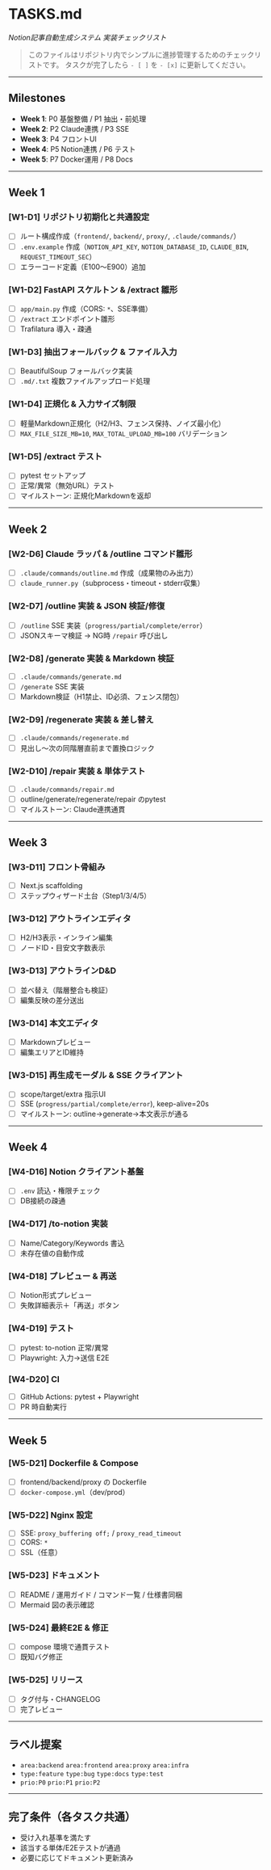 # TASKS.md

_Notion記事自動生成システム 実装チェックリスト_

> このファイルはリポジトリ内でシンプルに進捗管理するためのチェックリストです。
> タスクが完了したら `- [ ]` を `- [x]` に更新してください。

---

## Milestones

- **Week 1**: P0 基盤整備 / P1 抽出・前処理
- **Week 2**: P2 Claude連携 / P3 SSE
- **Week 3**: P4 フロントUI
- **Week 4**: P5 Notion連携 / P6 テスト
- **Week 5**: P7 Docker運用 / P8 Docs

---

## Week 1

### [W1-D1] リポジトリ初期化と共通設定

- [ ] ルート構成作成（`frontend/`, `backend/`, `proxy/`, `.claude/commands/`）
- [ ] `.env.example` 作成（`NOTION_API_KEY`, `NOTION_DATABASE_ID`, `CLAUDE_BIN`, `REQUEST_TIMEOUT_SEC`）
- [ ] エラーコード定義（E100〜E900）追加

### [W1-D2] FastAPI スケルトン & /extract 雛形

- [ ] `app/main.py` 作成（CORS: `*`、SSE準備）
- [ ] `/extract` エンドポイント雛形
- [ ] Trafilatura 導入・疎通

### [W1-D3] 抽出フォールバック & ファイル入力

- [ ] BeautifulSoup フォールバック実装
- [ ] `.md/.txt` 複数ファイルアップロード処理

### [W1-D4] 正規化 & 入力サイズ制限

- [ ] 軽量Markdown正規化（H2/H3、フェンス保持、ノイズ最小化）
- [ ] `MAX_FILE_SIZE_MB=10`, `MAX_TOTAL_UPLOAD_MB=100` バリデーション

### [W1-D5] /extract テスト

- [ ] pytest セットアップ
- [ ] 正常/異常（無効URL）テスト
- [ ] マイルストーン: 正規化Markdownを返却

---

## Week 2

### [W2-D6] Claude ラッパ & /outline コマンド雛形

- [ ] `.claude/commands/outline.md` 作成（成果物のみ出力）
- [ ] `claude_runner.py`（subprocess・timeout・stderr収集）

### [W2-D7] /outline 実装 & JSON 検証/修復

- [ ] `/outline` SSE 実装（`progress/partial/complete/error`）
- [ ] JSONスキーマ検証 → NG時 `/repair` 呼び出し

### [W2-D8] /generate 実装 & Markdown 検証

- [ ] `.claude/commands/generate.md`
- [ ] `/generate` SSE 実装
- [ ] Markdown検証（H1禁止、ID必須、フェンス閉包）

### [W2-D9] /regenerate 実装 & 差し替え

- [ ] `.claude/commands/regenerate.md`
- [ ] 見出し〜次の同階層直前まで置換ロジック

### [W2-D10] /repair 実装 & 単体テスト

- [ ] `.claude/commands/repair.md`
- [ ] outline/generate/regenerate/repair のpytest
- [ ] マイルストーン: Claude連携通貫

---

## Week 3

### [W3-D11] フロント骨組み

- [ ] Next.js scaffolding
- [ ] ステップウィザード土台（Step1/3/4/5）

### [W3-D12] アウトラインエディタ

- [ ] H2/H3表示・インライン編集
- [ ] ノードID・目安文字数表示

### [W3-D13] アウトラインD&D

- [ ] 並べ替え（階層整合も検証）
- [ ] 編集反映の差分送出

### [W3-D14] 本文エディタ

- [ ] Markdownプレビュー
- [ ] 編集エリアとID維持

### [W3-D15] 再生成モーダル & SSE クライアント

- [ ] scope/target/extra 指示UI
- [ ] SSE (`progress/partial/complete/error`), keep-alive=20s
- [ ] マイルストーン: outline→generate→本文表示が通る

---

## Week 4

### [W4-D16] Notion クライアント基盤

- [ ] `.env` 読込・権限チェック
- [ ] DB接続の疎通

### [W4-D17] /to-notion 実装

- [ ] Name/Category/Keywords 書込
- [ ] 未存在値の自動作成

### [W4-D18] プレビュー & 再送

- [ ] Notion形式プレビュー
- [ ] 失敗詳細表示＋「再送」ボタン

### [W4-D19] テスト

- [ ] pytest: to-notion 正常/異常
- [ ] Playwright: 入力→送信 E2E

### [W4-D20] CI

- [ ] GitHub Actions: pytest + Playwright
- [ ] PR 時自動実行

---

## Week 5

### [W5-D21] Dockerfile & Compose

- [ ] frontend/backend/proxy の Dockerfile
- [ ] `docker-compose.yml`（dev/prod）

### [W5-D22] Nginx 設定

- [ ] SSE: `proxy_buffering off;` / `proxy_read_timeout`
- [ ] CORS: `*`
- [ ] SSL（任意）

### [W5-D23] ドキュメント

- [ ] README / 運用ガイド / コマンド一覧 / 仕様書同梱
- [ ] Mermaid 図の表示確認

### [W5-D24] 最終E2E & 修正

- [ ] compose 環境で通貫テスト
- [ ] 既知バグ修正

### [W5-D25] リリース

- [ ] タグ付与・CHANGELOG
- [ ] 完了レビュー

---

## ラベル提案

- `area:backend` `area:frontend` `area:proxy` `area:infra`
- `type:feature` `type:bug` `type:docs` `type:test`
- `prio:P0` `prio:P1` `prio:P2`

---

## 完了条件（各タスク共通）

- 受け入れ基準を満たす
- 該当する単体/E2Eテストが通過
- 必要に応じてドキュメント更新済み
